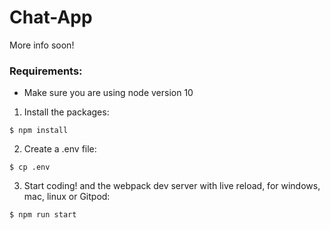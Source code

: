 # Chat-App
More info soon!

<p align="center">

### Requirements:
- Make sure you are using node version 10

1. Install the packages:
```
$ npm install
```
2. Create a .env file:
```
$ cp .env
```
3. Start coding! and the webpack dev server with live reload, for windows, mac, linux or Gitpod:

```bash
$ npm run start
```